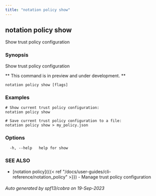 ```yaml
---
title: "notation policy show"
---
```


## notation policy show

Show trust policy configuration

### Synopsis

Show trust policy configuration

** This command is in preview and under development. **

```
notation policy show [flags]
```

### Examples

```
# Show current trust policy configuration:
notation policy show

# Save current trust policy configuration to a file:
notation policy show > my_policy.json
```

### Options

```
  -h, --help   help for show
```

### SEE ALSO

* [notation policy]({{< ref "/docs/user-guides/cli-reference/notation_policy" >}})	 - Manage trust policy configuration

###### Auto generated by spf13/cobra on 19-Sep-2023
